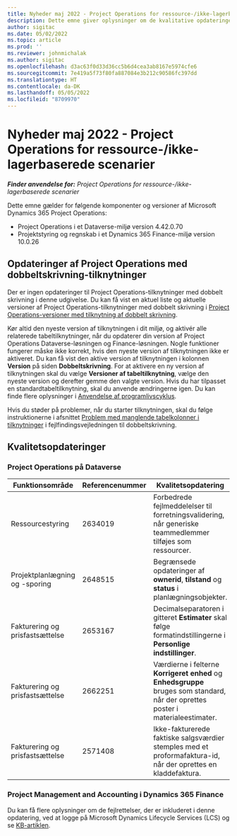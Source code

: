 ```yaml
---
title: Nyheder maj 2022 - Project Operations for ressource-/ikke-lagerbaserede scenarier
description: Dette emne giver oplysninger om de kvalitative opdateringer, der er tilgængelige i maj 2022-udgivelsen af Microsoft Dynamics 365 Project Operations til ressource/ikke-lagerbaserede scenarier.
author: sigitac
ms.date: 05/02/2022
ms.topic: article
ms.prod: ''
ms.reviewer: johnmichalak
ms.author: sigitac
ms.openlocfilehash: d3ac63f0d33d36cc5b6d4cea3ab8167e5974cfe6
ms.sourcegitcommit: 7e419a5f73f80fa887084e3b212c90586fc397dd
ms.translationtype: HT
ms.contentlocale: da-DK
ms.lasthandoff: 05/05/2022
ms.locfileid: "8709970"
---
```

# <a name="whats-new-may-2022---project-operations-for-resourcenon-stocked-based-scenarios"></a>Nyheder maj 2022 - Project Operations for ressource-/ikke-lagerbaserede scenarier

_**Finder anvendelse for:** Project Operations for ressource-/ikke-lagerbaserede scenarier_

Dette emne gælder for følgende komponenter og versioner af Microsoft Dynamics 365 Project Operations:

- Project Operations i et Dataverse-miljø version 4.42.0.70
- Projektstyring og regnskab i et Dynamics 365 Finance-miljø version 10.0.26

## <a name="project-operations-dual-write-maps-updates"></a>Opdateringer af Project Operations med dobbeltskrivning-tilknytninger

Der er ingen opdateringer til Project Operations-tilknytninger med dobbelt skrivning i denne udgivelse. Du kan få vist en aktuel liste og aktuelle versioner af Project Operations-tilknytninger med dobbelt skrivning i [Project Operations-versioner med tilknytning af dobbelt skrivning](../environment/resource-dual-write-maps.md).

Kør altid den nyeste version af tilknytningen i dit miljø, og aktivér alle relaterede tabeltilknytninger, når du opdaterer din version af Project Operations Dataverse-løsningen og Finance-løsningen. Nogle funktioner fungerer måske ikke korrekt, hvis den nyeste version af tilknytningen ikke er aktiveret. Du kan få vist den aktive version af tilknytningen i kolonnen **Version** på siden **Dobbeltskrivning**. For at aktivere en ny version af tilknytningen skal du vælge **Versioner af tabeltilknytning**, vælge den nyeste version og derefter gemme den valgte version. Hvis du har tilpasset en standardtabeltilknytning, skal du anvende ændringerne igen. Du kan finde flere oplysninger i [Anvendelse af programlivscyklus](/dynamics365/fin-ops-core/dev-itpro/data-entities/dual-write/app-lifecycle-management).

Hvis du støder på problemer, når du starter tilknytningen, skal du følge instruktionerne i afsnittet [Problem med manglende tabelkolonner i tilknytninger](/dynamics365/fin-ops-core/dev-itpro/data-entities/dual-write/dual-write-troubleshooting-finops-upgrades#missing-table-columns-issue-on-maps) i fejlfindingsvejledningen til dobbeltskrivning.

## <a name="quality-updates"></a>Kvalitetsopdateringer
### <a name="project-operations-on-dataverse"></a>Project Operations på Dataverse

| Funktionsområde | Referencenummer | Kvalitetsopdatering |
| --- | --- | --- |
| Ressourcestyring | 2634019 | Forbedrede fejlmeddelelser til forretningsvalidering, når generiske teammedlemmer tilføjes som ressourcer. |
| Projektplanlægning og -sporing | 2648515 | Begrænsede opdateringer af **ownerid**, **tilstand** og **status** i planlægningsobjekter. |
| Fakturering og prisfastsættelse | 2653167 | Decimalseparatoren i gitteret **Estimater** skal følge formatindstillingerne i **Personlige indstillinger**. |
| Fakturering og prisfastsættelse| 2662251 | Værdierne i felterne **Korrigeret enhed** og **Enhedsgruppe** bruges som standard, når der oprettes poster i materialeestimater. |
| Fakturering og prisfastsættelse| 2571408 | Ikke-fakturerede faktiske salgsværdier stemples med et proformafaktura-id, når der oprettes en kladdefaktura. |

### <a name="project-management-and-accounting-in-dynamics-365-finance"></a>Project Management and Accounting i Dynamics 365 Finance

Du kan få flere oplysninger om de fejlrettelser, der er inkluderet i denne opdatering, ved at logge på Microsoft Dynamics Lifecycle Services (LCS) og se [KB-artiklen](https://fix.lcs.dynamics.com/Issue/Details?bugId=662864).
